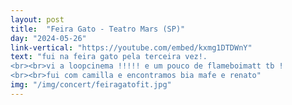 ```yaml
---
layout: post
title:  "Feira Gato - Teatro Mars (SP)"
day: "2024-05-26"
link-vertical: "https://youtube.com/embed/kxmg1DTDWnY"
text: "fui na feira gato pela terceira vez!.
<br><br>vi a loopcinema !!!!! e um pouco de flameboimatt tb !
<br><br>fui com camilla e encontramos bia mafe e renato"
img: "/img/concert/feiragatofit.jpg"
---
```

